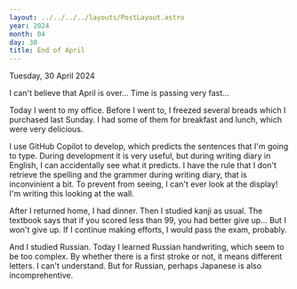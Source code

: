 ```yaml
---
layout: ../../../../layouts/PostLayout.astro
year: 2024
month: 04
day: 30
title: End of April
---
```


Tuesday, 30 April 2024

I can't believe that April is over... Time is passing very fast...

Today I went to my office. Before I went to, I freezed several breads which I purchased last Sunday. I had some of them for breakfast and lunch, which were very delicious.

I use GitHub Copilot to develop, which predicts the sentences that I'm going to type. During development it is very useful, but during writing diary in English, I can accidentally see what it predicts. I have the rule that I don't retrieve the spelling and the grammer during writing diary, that is inconvinient a bit. To prevent from seeing, I can't ever look at the display! I'm writing this looking at the wall.

After I returned home, I had dinner. Then I studied kanji as usual. The textbook says that if you scored less than 99, you had better give up... But I won't give up. If I continue making efforts, I would pass the exam, probably.

And I studied Russian. Today I learned Russian handwriting, which seem to be too complex. By whether there is a first stroke or not, it means different letters. I can't understand. But for Russian, perhaps Japanese is also incomprehentive.